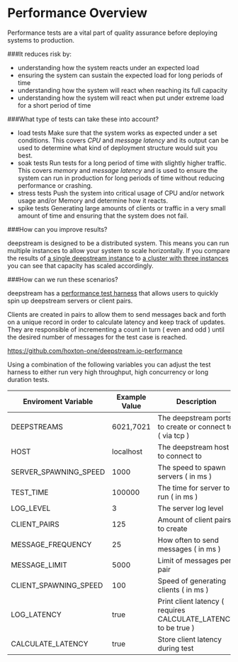 Performance Overview
============================

Performance tests are a vital part of quality assurance before deploying systems to production.

###It reduces risk by:

* understanding how the system reacts under an expected load 
* ensuring the system can sustain the expected load for long periods of time
* understanding how the system will react when reaching its full capacity
* understanding how the system will react  when put under extreme load for a short period of time

###What type of tests can take these into account?

* load tests
	Make sure that the system works as expected under a set conditions. This covers *CPU* and *message latency* and its output can be used to determine what kind of deployment structure would suit you best. 
* soak tests
	Run tests for a long period of time with slightly higher traffic. This covers *memory* and *message latency* and is used to ensure the system can run in production for long periods of time without reducing performance or crashing.
* stress tests
	Push the system into critical usage of CPU and/or network usage and/or Memory and determine how it reacts.
* spike tests
	Generating large amounts of clients or traffic in a very small amount of time and ensuring that the system does not fail.

###How can you improve results?

deepstream is designed to be a distributed system. This means you can run multiple instances to allow your system to scale horizontally. If you compare the results of [a single deepstream instance](./single-deepstream-performance.html) to [a cluster with three instances](./cluster-deepstream-performance.html) you can see that capacity has scaled accordingly.

###How can we run these scenarios?

deepstream has a [performance test harness](https://github.com/hoxton-one/deepstream.io-performance) that allows users to quickly spin up deepstream servers or client pairs.

Clients are created in pairs to allow them to send messages back and forth on a unique record in order to calculate latency and keep track of updates.
They are responsible of incrementing a count in turn ( even and odd ) until the desired number of messages for the test case is reached.

<a class="mega" href="https://github.com/hoxton-one/deepstream.io-performance"><i class="fa fa-github"></i>https://github.com/hoxton-one/deepstream.io-performance</a>

Using a combination of the following variables you can adjust the test harness to either run very high throughput, high concurrency or long duration tests.   

<table class="mini">
	<thead>
		<tr>
			<th>Enviroment Variable</th>
			<th>Example Value</th>
			<th>Description</th>
	</thead>
	<tbody>
		<tr>
			<td>DEEPSTREAMS</td>
			<td>6021,7021</td>
			<td>The deepstream ports to create or connect to ( via tcp )</td>
		</tr>
		<tr>
			<td>HOST</td>
			<td>localhost</td>
			<td>The deepstream host to connect to</td>
		</tr>
		<tr>
			<td>SERVER_SPAWNING_SPEED</td>
			<td>1000</td>
			<td>The speed to spawn servers ( in ms )</td>
		</tr>
		<tr>
			<td>TEST_TIME</td>
			<td>100000</td>
			<td>The time for server to run ( in ms )</td>
		</tr>
		<tr>
			<td>LOG_LEVEL</td>
			<td>3</td>
			<td>The server log level</td>
		</tr>
		<tr>
			<td>CLIENT_PAIRS</td>
			<td>125</td>
			<td>Amount of client pairs to create</td>
		</tr>
		<tr>
			<td>MESSAGE_FREQUENCY</td>
			<td>25</td>
			<td>How often to send messages ( in ms )</td>
		</tr>		
		<tr>
			<td>MESSAGE_LIMIT</td>
			<td>5000</td>
			<td>Limit of messages per pair</td>
		</tr>	
		<tr>
			<td>CLIENT_SPAWNING_SPEED</td>
			<td>100</td>
			<td>Speed of generating clients ( in ms )</td>
		</tr>		
		<tr>
			<td>LOG_LATENCY</td>
			<td>true</td>
			<td>Print client latency ( requires CALCULATE_LATENCY to be true ) </td>
		</tr>
		<tr>
			<td>CALCULATE_LATENCY</td>
			<td>true</td>
			<td>Store client latency during test</td>
		</tr>
	</tbody>
</table>
 
</div>